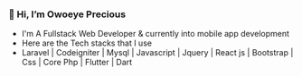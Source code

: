  ### 👋 Hi, I’m Owoeye Precious
- I'm A Fullstack Web Developer & currently into mobile app development
- Here are the  Tech stacks that I use 
- Laravel | Codeigniter | Mysql | Javascript | Jquery | React js | Bootstrap | Css | Core Php | Flutter | Dart


<!---
parallelbox-lab/parallelbox-lab is a ✨ special ✨ repository because its `README.md` (this file) appears on your GitHub profile.
You can click the Preview link to take a look at your changes.
--->

